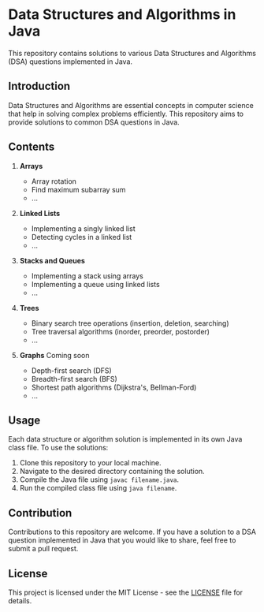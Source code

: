 # Data Structures and Algorithms in Java

This repository contains solutions to various Data Structures and Algorithms (DSA) questions implemented in Java.

## Introduction

Data Structures and Algorithms are essential concepts in computer science that help in solving complex problems efficiently. This repository aims to provide solutions to common DSA questions in Java.

## Contents

1. **Arrays**
    - Array rotation
    - Find maximum subarray sum
    - ...

2. **Linked Lists**
    - Implementing a singly linked list
    - Detecting cycles in a linked list
    - ...

3. **Stacks and Queues**
    - Implementing a stack using arrays
    - Implementing a queue using linked lists
    - ...

4. **Trees**
    - Binary search tree operations (insertion, deletion, searching)
    - Tree traversal algorithms (inorder, preorder, postorder)
    - ...

5. **Graphs** Coming soon
    - Depth-first search (DFS)
    - Breadth-first search (BFS)
    - Shortest path algorithms (Dijkstra's, Bellman-Ford)
    - ...

## Usage

Each data structure or algorithm solution is implemented in its own Java class file. To use the solutions:

1. Clone this repository to your local machine.
2. Navigate to the desired directory containing the solution.
3. Compile the Java file using `javac filename.java`.
4. Run the compiled class file using `java filename`.

## Contribution

Contributions to this repository are welcome. If you have a solution to a DSA question implemented in Java that you would like to share, feel free to submit a pull request.

## License

This project is licensed under the MIT License - see the [LICENSE](LICENSE) file for details.

